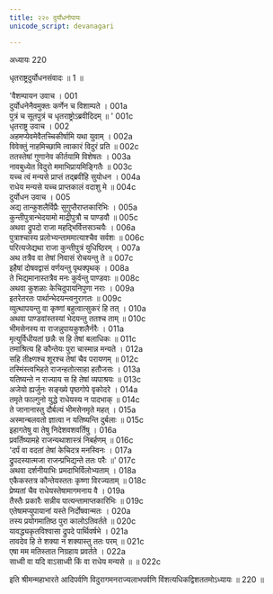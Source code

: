 ```yaml
---
title: २२० दुर्योधनोपायः
unicode_script: devanagari

---
```



अध्यायः 220

धृतराष्ट्रदुर्योधनसंवादः ॥ 1 ॥
	
\'वैशम्पायन उवाच ।	001  
दुर्योधनेनैवमुक्तः कर्णेन च विशाम्पते ।	001a  
पुत्रं च सूतपुत्रं च धृतराष्ट्रोऽब्रवीदिदम् ॥ \'	001c  
धृतराष्ट्र उवाच ।	002  
अहमप्येवमेवैतच्चिकीर्षामि यथा युवाम् ।	002a  
विवेक्तुं नाहमिच्छामि त्वाकारं विदुरं प्रति ॥	002c  
ततस्तेषां गुणानेव कीर्तयामि विशेषतः ।	003a  
नावबुध्येत विदुरो ममाभिप्रायमिङ्गितैः ॥	003c  
यच्च त्वं मन्यसे प्राप्तं तद्ब्रवीहि सुयोधन ।	004a  
राधेय मन्यसे यच्च प्राप्तकालं वदाशु मे ॥	004c  
दुर्योधन उवाच ।	005  
अद्य तान्कुशलैर्विप्रैः सुगुप्तैराप्तकारिभिः ।	005a  
कुन्तीपुत्रान्भेदयामो माद्रीपुत्रौ च पाण्डवौ ॥	005c  
अथवा द्रुपदो राजा महद्भिर्वित्तसञ्चयैः ।	006a  
पुत्राश्चास्य प्रलोभ्यन्ताममात्याश्चैव सर्वशः ॥	006c  
परित्यजेद्यथा राजा कुन्तीपुत्रं युधिष्ठिरम् ।	007a  
अथ तत्रैव वा तेषां निवासं रोचयन्तु ते ॥	007c  
इहैषां दोषवद्वासं वर्णयन्तु पृथक्पृथक् ।	008a  
ते भिद्यमानास्तत्रैव मनः कुर्वन्तु पाण्डवाः ॥	008c  
अथवा कुशळाः केचिदुपायनिपुणा नराः ।	009a  
इतरेतरतः पार्थान्भेदयन्त्वनुरागतः ॥	009c  
व्युत्थापयन्तु वा कृष्णां बहुत्वात्सुकरं हि तत् ।	010a  
अथवा पाण्डवांस्तस्यां भेदयन्तु ततश्च ताम् ॥	010c  
भीमसेनस्य वा राजन्नुपायकुशलैर्नरैः ।	011a  
मृत्युर्विधीयतां छन्नैः स हि तेषां बलाधिकः ॥	011c  
तमाश्रित्य हि कौन्तेयः पुरा चास्मान्न मन्यते ।	012a  
सहि तीक्ष्णश्च शूरश्च तेषां चैव परायणम् ॥	012c  
तस्मिंस्त्वभिहते राजन्हतोत्साहा हतौजसः ।	013a  
यतिष्यन्ते न राज्याय स हि तेषां व्यपाश्रयः ॥	013c  
अजेयो ह्यर्जुनः सङ्ख्ये पृष्ठगोपे वृकोदरे ।	014a  
तमृते फाल्गुनो युद्धे राधेयस्य न पादभाक् ॥	014c  
ते जानानास्तु दौर्बल्यं भीमसेनमृते महत् ।	015a  
अस्मान्बलवतो ज्ञात्वा न यतिष्यन्ति दुर्बलाः ॥	015c  
इहागतेषु वा तेषु निदेशवशवर्तिषु ।	016a  
प्रवर्तिष्यामहे राजन्यथाशास्त्रं निबर्हणम् ॥	016c  
\'दर्पं वा वदतां तेषां केचिदत्र मनस्विनः ।	017a  
द्रुपदस्यात्मजा राजन्प्रभिद्यन्ते ततः परैः ॥\'	017c  
अथवा दर्शनीयाभिः प्रमदाभिर्विलोभ्यताम् ।	018a  
एकैकस्तत्र कौन्तेयस्ततः कृष्णा विरज्यताम् ॥	018c  
प्रेष्यतां चैव राधेयस्तेषामागमनाय वै ।	019a  
तैस्तैः प्रकारैः सन्नीय पात्यन्तामाप्तकारिभिः ॥	019c  
एतेषामप्युपायानां यस्ते निर्दोषवान्मतः ।	020a  
तस्य प्रयोगमातिष्ठ पुरा कालोऽतिवर्तते ॥	020c  
यावद्ध्यकृतविश्वासा द्रुपदे पार्थिवर्षभे ।	021a  
तावदेव हि ते शक्या न शक्यास्तु ततः परम् ॥	021c  
एषा मम मतिस्तात निग्रहाय प्रवर्तते ।	022a  
साध्वी वा यदि वाऽसाध्वी किं वा राधेय मन्यसे ॥ ॥	022c  

इति श्रीमन्महाभारते आदिपर्वणि विदुरागमनराज्यलाभपर्वणि विंशत्यधिकद्विशततमोऽध्यायः ॥ 220 ॥